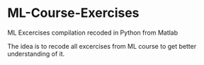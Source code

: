 # ML-Course-Exercises
ML Excercises compilation recoded in Python from Matlab

The idea is to recode all excercises from ML course to get better understanding of it.

